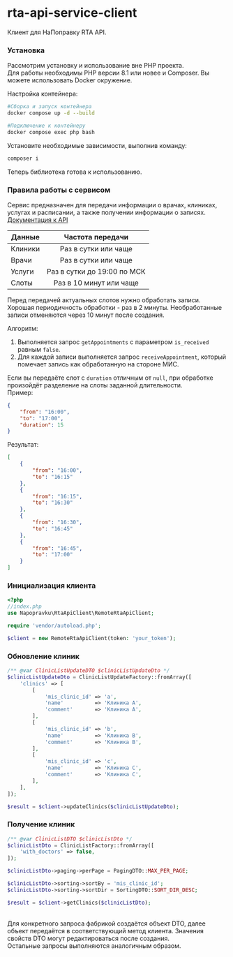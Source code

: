 # rta-api-service-client
Клиент для НаПоправку RTA API.

### Установка
Рассмотрим установку и использование вне PHP проекта.\
Для работы необходимы PHP версии 8.1 или новее и Composer. Вы можете использовать Docker окружение.

Настройка контейнера:
```sh
#Сборка и запуск контейнера
docker compose up -d --build
```
```sh
#Подключение к контейнеру
docker compose exec php bash
```

Установите необходимые зависимости, выполнив команду: 
```sh
composer i
```

Теперь библиотека готова к использованию.

### Правила работы с сервисом

Сервис предназначен для передачи информации о врачах, клиниках, услугах и расписании, а также получении информации о записях.\
[Документация к API](https://documenter.getpostman.com/view/24227456/2s9Xy3rBGX)

| Данные  |      Частота передачи       |
|---------|:---------------------------:|
| Клиники |    Раз в сутки или чаще     |
| Врачи   |    Раз в сутки или чаще     |
| Услуги  | Раз в сутки до 19:00 по МСК |
| Слоты   |   Раз в 10 минут или чаще   |

Перед передачей актуальных слотов нужно обработать записи. Хорошая периодичность обработки - раз в 2 минуты. Необработанные записи отменяются через 10 минут после создания.

Алгоритм:
1. Выполняется запрос `getAppointments` с параметром `is_received` равным `false`.
2. Для каждой записи выполняется запрос `receiveAppointment`, который помечает запись как обработанную на стороне МИС.

Если вы передаёте слот с `duration` отличным от `null`, при обработке произойдёт разделение на слоты заданной длительности.\
Пример:
```json
{
    "from": "16:00",
    "to": "17:00",
    "duration": 15
}
```
Результат:
```json
[
    {
        "from": "16:00",
        "to": "16:15"
    },
    {
        "from": "16:15",
        "to": "16:30"
    },
    {
        "from": "16:30",
        "to": "16:45"
    },
    {
        "from": "16:45",
        "to": "17:00"
    }
]
```

### Инициализация клиента
```php
<?php
//index.php
use Napopravku\RtaApiClient\RemoteRtaApiClient;

require 'vendor/autoload.php';

$client = new RemoteRtaApiClient(token: 'your_token');
```
### Обновление клиник
```php
/** @var ClinicListUpdateDTO $clinicListUpdateDto */
$clinicListUpdateDto = ClinicListUpdateFactory::fromArray([
    'clinics' => [
        [
            'mis_clinic_id' => 'a',
            'name'          => 'Клиника A',
            'comment'       => 'Клиника A',
        ],
        [
            'mis_clinic_id' => 'b',
            'name'          => 'Клиника B',
            'comment'       => 'Клиника B',
        ],
        [
            'mis_clinic_id' => 'c',
            'name'          => 'Клиника C',
            'comment'       => 'Клиника C',
        ],
    ],
]);

$result = $client->updateClinics($clinicListUpdateDto);
```
### Получение клиник
```php
/** @var ClinicListDTO $clinicListDto */
$clinicListDto = ClinicListFactory::fromArray([
    'with_doctors' => false,
]);

$clinicListDto->paging->perPage = PagingDTO::MAX_PER_PAGE;

$clinicListDto->sorting->sortBy = 'mis_clinic_id';
$clinicListDto->sorting->sortDir = SortingDTO::SORT_DIR_DESC;

$result = $client->getClinics($clinicListDto);
```
\
Для конкретного запроса фабрикой создаётся объект DTO, далее объект передаётся в соответствующий метод клиента.
Значения свойств DTO могут редактироваться после создания.\
Остальные запросы выполняются аналогичным образом.
